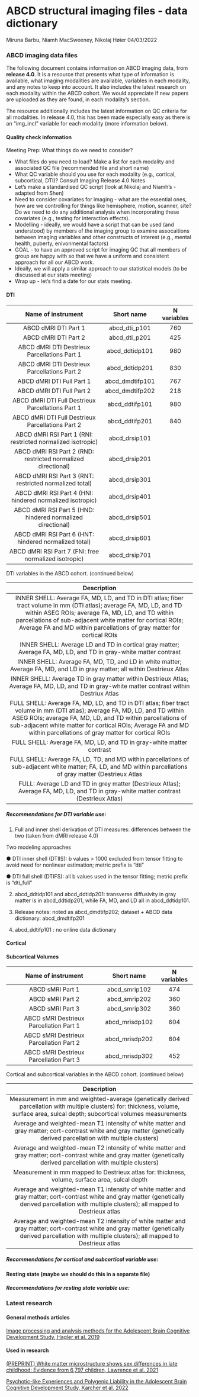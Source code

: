 ABCD structural imaging files - data dictionary
================
Miruna Barbu, Niamh MacSweeney, Nikolaj Høier
04/03/2022

### ABCD imaging data files

The following document contains information on ABCD imaging data, from
**release 4.0**. It is a resource that presents what type of information
is available, what imaging modalities are available, variables in each
modality, and any notes to keep into account. It also includes the
latest research on each modality within the ABCD cohort. We would
appreciate if new papers are uploaded as they are found, in each
modality’s section.

The resource additionally includes the latest information on QC criteria
for all modalities. In release 4.0, this has been made especially easy
as there is an “img\_incl” variable for each modality (more information
below).

#### Quality check information

Meeting Prep: What things do we need to consider?

-   What files do you need to load? Make a list for each modality and
    associated QC file (recommended file and short name)
-   What QC variable should you use for each modality (e.g., cortical,
    subcortical, DTI)? Consult Imaging Release 4.0 Notes
-   Let’s make a standardised QC script (look at Nikolaj and Niamh’s -
    adapted from Shen)
-   Need to consider covariates for imaging - what are the essential
    ones, how are we controlling for things like hemisphere, motion,
    scanner, site? Do we need to do any additional analysis when
    incorporating these covariates (e.g., testing for interaction
    effects).
-   Modelling - ideally, we would have a script that can be used (and
    understood) by members of the imaging group to examine assocaitions
    between imaging variables and other constructs of interest (e.g.,
    mental health, puberty, enivonmental factors)
-   GOAL - to have an approved script for imaging QC that all members of
    group are happy with so that we have a uniform and consistent
    approach for all our ABCD work.
-   Ideally, we will apply a similar approach to our statistical models
    (to be discussed at our stats meeting)
-   Wrap up - let’s find a date for our stats meeting.

#### DTI

|                      Name of instrument                       |    Short name    | N variables |
|:-------------------------------------------------------------:|:----------------:|:-----------:|
|                     ABCD dMRI DTI Part 1                      | abcd\_dti\_p101  |     760     |
|                     ABCD dMRI DTI Part 2                      | abcd\_dti\_p201  |     425     |
|         ABCD dMRI DTI Destrieux Parcellations Part 1          | abcd\_ddtidp101  |     980     |
|         ABCD dMRI DTI Destrieux Parcellations Part 2          | abcd\_ddtidp201  |     830     |
|                   ABCD dMRI DTI Full Part 1                   | abcd\_dmdtifp101 |     767     |
|                   ABCD dMRI DTI Full Part 2                   | abcd\_dmdtifp202 |     218     |
|       ABCD dMRI DTI Full Destrieux Parcellations Part 1       | abcd\_ddtifp101  |     980     |
|       ABCD dMRI DTI Full Destrieux Parcellations Part 2       | abcd\_ddtifp201  |     840     |
|  ABCD dMRI RSI Part 1 (RNI: restricted normalized isotropic)  |  abcd\_drsip101  |             |
| ABCD dMRI RSI Part 2 (RND: restricted normalized directional) |  abcd\_drsip201  |             |
|    ABCD dMRI RSI Part 3 (RNT: restricted normalized total)    |  abcd\_drsip301  |             |
|   ABCD dMRI RSI Part 4 (HNI: hindered normalized isotropic)   |  abcd\_drsip401  |             |
|  ABCD dMRI RSI Part 5 (HND: hindered normalized directional)  |  abcd\_drsip501  |             |
|     ABCD dMRI RSI Part 6 (HNT: hindered normalized total)     |  abcd\_drsip601  |             |
|     ABCD dMRI RSI Part 7 (FNI: free normalized isotropic)     |  abcd\_drsip701  |             |

DTI variables in the ABCD cohort. (continued below)

|                                                                                                                                                   Description                                                                                                                                                    |
|:----------------------------------------------------------------------------------------------------------------------------------------------------------------------------------------------------------------------------------------------------------------------------------------------------------------:|
| INNER SHELL: Average FA, MD, LD, and TD in DTI atlas; fiber tract volume in mm (DTI atlas); average FA, MD, LD, and TD within ASEG ROIs; average FA, MD, LD, and TD within parcellations of sub-adjacent white matter for cortical ROIs; Average FA and MD within parcellations of gray matter for cortical ROIs |
|                                                                                                 INNER SHELL: Average LD and TD in cortical gray matter; Average FA, MD, LD, and TD in gray-white matter contrast                                                                                                 |
|                                                                                            INNER SHELL: Average FA, MD, TD, and LD in white matter; Average FA, MD, and LD in gray matter; all within Destrieux Atlas                                                                                            |
|                                                                                  INNER SHELL: Average TD in gray matter within Destrieux Atlas; Average FA, MD, LD, and TD in gray-white matter contrast within Destriux Atlas                                                                                   |
| FULL SHELL: Average FA, MD, LD, and TD in DTI atlas; fiber tract volume in mm (DTI atlas); average FA, MD, LD, and TD within ASEG ROIs; average FA, MD, LD, and TD within parcellations of sub-adjacent white matter for cortical ROIs; Average FA and MD within parcellations of gray matter for cortical ROIs  |
|                                                                                                                       FULL SHELL: Average FA, MD, LD, and TD in gray-white matter contrast                                                                                                                       |
|                                                                          FULL SHELL: Average FA, LD, TD, and MD within parcellations of sub-adjacent white matter; FA, LD, and MD within parcellations of gray matter (Destrieux Atlas                                                                           |
|                                                                                       FULL: Average LD and TD in grey matter (Destrieux Atlas); Average FA, MD, LD, and TD in gray-white matter contrast (Destrieux Atlas)                                                                                       |

##### Recommendations for DTI variable use:

1.  Full and inner shell derivation of DTI measures: differences between
    the two (taken from dMRI release 4.0)

Two modeling approaches

● DTI inner shell (DTIIS): b values &gt; 1000 excluded from tensor
fitting to avoid need for nonlinear estimation; metric prefix is “dti”

● DTI full shell (DTIFS): all b values used in the tensor fitting;
metric prefix is “dti\_full”

2.  abcd\_ddtidp101 and abcd\_ddtidp201: transverse diffusivity in gray
    matter is in abcd\_ddtidp201, while FA, MD, and LD all in
    abcd\_ddtidp101.

3.  Release notes: noted as abcd\_dmdtifp202; dataset + ABCD data
    dictionary: abcd\_dmdtifp201

4.  abcd\_ddtifp101 : no online data dictionary

#### Cortical

#### Subcortical Volumes

|           Name of instrument            |   Short name    | N variables |
|:---------------------------------------:|:---------------:|:-----------:|
|            ABCD sMRI Part 1             | abcd\_smrip102  |     474     |
|            ABCD sMRI Part 2             | abcd\_smrip202  |     360     |
|            ABCD sMRI Part 3             | abcd\_smrip302  |     360     |
| ABCD sMRI Destrieux Parcellation Part 1 | abcd\_mrisdp102 |     604     |
| ABCD sMRI Destrieux Parcellation Part 2 | abcd\_mrisdp202 |     604     |
| ABCD sMRI Destrieux Parcellation Part 3 | abcd\_mrisdp302 |     452     |

Cortical and subcortical variables in the ABCD cohort. (continued below)

|                                                                                             Description                                                                                              |
|:----------------------------------------------------------------------------------------------------------------------------------------------------------------------------------------------------:|
|        Measurement in mm and weighted-average (genetically derived parcellation with multiple clusters) for: thickness, volume, surface area, sulcal depth; subcortical volumes measurements         |
|                Average and weighted-mean T1 intensity of white matter and gray matter; cort-contrast white and gray matter (genetically derived parcellation with multiple clusters)                 |
|                Average and weighted-mean T2 intensity of white matter and gray matter; cort-contrast white and gray matter (genetically derived parcellation with multiple clusters)                 |
|                                                    Measurement in mm mapped to Destrieux atlas for: thickness, volume, surface area, sulcal depth                                                    |
| Average and weighted-mean T1 intensity of white matter and gray matter; cort-contrast white and gray matter (genetically derived parcellation with multiple clusters); all mapped to Destrieux atlas |
| Average and weighted-mean T2 intensity of white matter and gray matter; cort-contrast white and gray matter (genetically derived parcellation with multiple clusters); all mapped to Destrieux atlas |

##### Recommendations for cortical and subcortical variable use:

#### Resting state (maybe we should do this in a separate file)

##### Recommendations for resting state variable use:

### Latest research

#### General methods articles

[Image processing and analysis methods for the Adolescent Brain
Cognitive Development Study, Hagler et
al. 2019](https://www.ncbi.nlm.nih.gov/pmc/articles/PMC6981278/)

#### Used in research

[(PREPRINT) White matter microstructure shows sex differences in late
childhood: Evidence from 6,797 children, Lawrence et
al. 2021](https://www.biorxiv.org/content/10.1101/2021.08.19.456728v1.abstract)

[Psychotic-like Experiences and Polygenic Liability in the Adolescent
Brain Cognitive Development Study, Karcher et
al. 2022](https://www.sciencedirect.com/science/article/pii/S2451902221001919?via%3Dihub)
